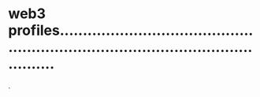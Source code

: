 # web3 profiles.........................................................................................................
.
